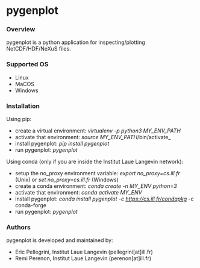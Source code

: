 # pygenplot

### Overview
pygenplot is a python application for inspecting/plotting NetCDF/HDF/NeXuS files.

### Supported OS
- Linux
- MaCOS
- Windows

### Installation
Using pip:
- create a virtual environment: _virtualenv -p python3 MY_ENV_PATH_
- activate that environment: _source MY_ENV_PATH_/bin/activate_
- install pygenplot: _pip install pygenplot_
- run pygenplot: _pygenplot_

Using conda (only if you are inside the Institut Laue Langevin network):
- setup the no_proxy environment variable: _export no_proxy=cs.ill.fr_ (Unix) or _set no_proxy=cs.ill.fr_ (Windows)
- create a conda environment: _conda create -n MY_ENV python=3_
- activate that environment: _conda activate MY_ENV_
- install pygenplot: _conda install pygenplot -c https://cs.ill.fr/condapkg_ -c conda-forge
- run pygenplot: _pygenplot_

### Authors
pygenplot is developed and maintained by:
- Eric Pellegrini, Institut Laue Langevin (pellegrini[at]ill.fr)
- Remi Perenon, Institut Laue Langevin (perenon[at]ill.fr)
